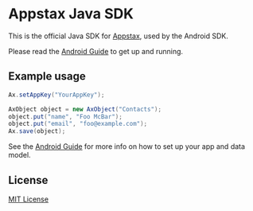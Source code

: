# Appstax Java SDK

This is the official Java SDK for [Appstax](https://appstax.com), used by the Android SDK. 

Please read the [Android Guide](https://appstax.com/docs/Android-SDK-Guide) to get up and running.

## Example usage

```java
Ax.setAppKey("YourAppKey");

AxObject object = new AxObject("Contacts");
object.put("name", "Foo McBar");
object.put("email", "foo@example.com");
Ax.save(object);
```

See the [Android Guide](https://appstax.com/docs/Android-SDK-Guide) for more info on how to set up your app and data model.

License
-------

[MIT License](LICENSE)
